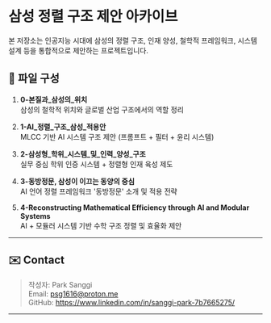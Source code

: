 # 삼성 정렬 구조 제안 아카이브

본 저장소는 인공지능 시대에 삼성의 정렬 구조, 인재 양성, 철학적 프레임워크, 시스템 설계 등을 통합적으로 제안하는 프로젝트입니다.

## 📂 파일 구성

1. **0-본질과_삼성의_위치**  
   삼성의 철학적 위치와 글로벌 산업 구조에서의 역할 정리

2. **1-AI_정렬_구조_삼성_적용안**  
   MLCC 기반 AI 시스템 구조 제안 (프롬프트 + 필터 + 윤리 시스템)

3. **2-삼성형_학위_시스템_및_인력_양성_구조**  
   실무 중심 학위 인증 시스템 + 정렬형 인재 육성 제도

4. **3-동방정문, 삼성이 이끄는 동양의 중심**  
   AI 언어 정렬 프레임워크 '동방정문' 소개 및 적용 전략

5. **4-Reconstructing Mathematical Efficiency through AI and Modular Systems**  
   AI + 모듈러 시스템 기반 수학 구조 정렬 및 효율화 제안

---

## ✉️ Contact

> 작성자: Park Sanggi  
> Email: psg1616@proton.me  
> GitHub: https://www.linkedin.com/in/sanggi-park-7b7665275/

---
